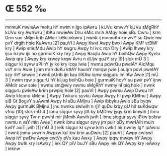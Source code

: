 # Œ 552 ‰
---
mnmuK mwieAw mohu hY nwim n lgo ipAwru ] kUVu kmwvY kUVu sMgRhY kUVu kry
Awhwru ] ibKu mwieAw Dnu sMic mrih AMqy hoie sBu Cwru ] krm Drm suc
sMjm krih AMqir loBu ivkwru ] nwnk ij mnmuKu kmwvY su Qwie nw pvY
drgih hoie KuAwru ]2] pauVI ] Awpy KwxI Awpy bwxI Awpy KMf vrBMf kry
] Awip smuMdu Awip hY swgru Awpy hI ivic rqn Dry ] Awip lhwey kry ijsu
ikrpw ijs no gurmuiK kry hry ] Awpy Baujlu Awip hY boihQw Awpy Kyvtu
Awip qry ] Awpy kry krwey krqw Avru n dUjw quJY sry ]9] slok mÚ 3 ]
siqgur kI syvw sPl hY jy ko kry icqu lwie ] nwmu pdwrQu pweIAY AicMqu
vsY min Awie ] jnm mrn duKu ktIAY haumY mmqw jwie ] auqm pdvI
pweIAY scy rhY smwie ] nwnk pUrib ijn kau iliKAw iqnw siqguru
imilAw Awie ]1] mÚ 3 ] nwim rqw siqgurU hY kiljug boihQu hoie ]
gurmuiK hovY su pwir pvY ijnw AMdir scw soie ] nwmu sm@wly nwmu sMgRhY nwmy
hI piq hoie ] nwnk siqguru pwieAw krim prwpiq hoie ]2] pauVI ]
Awpy pwrsu Awip Dwqu hY Awip kIqonu kMcnu ] Awpy Twkuru syvku Awpy Awpy hI
pwp KMfnu ] Awpy siB Gt BogvY suAwmI Awpy hI sBu AMjnu ] Awip ibbyku
Awip sBu byqw Awpy gurmuiK BMjnu ] jnu nwnku swlwih n rjY quDu krqy qU
hir suKdwqw vfnu ]10] slok mÚ 4 ] ibnu siqgur syvy jIA ky bMDnw jyqy
krm kmwih ] ibnu siqgur syvy Tvr n pwvhI mir jMmih Awvih jwih ]
ibnu siqgur syvy iPkw bolxw nwmu n vsY min Awie ] nwnk ibnu siqgur
syvy jm puir bDy mwrIAih muih kwlY auiT jwih ]1] mÚ 3 ] ieik siqgur
kI syvw krih cwkrI hir nwmy lgY ipAwru ] nwnk jnmu svwrin Awpxw
kul kw krin auDwru ]2] pauVI ] Awpy cwtswl Awip hY pwDw Awpy cwtVy
pVx kau Awxy ] Awpy ipqw mwqw hY Awpy Awpy bwlk kry isAwxy ] iek QY
piV buJY sBu Awpy iek QY Awpy kry ieAwxy ] ieknw
####
